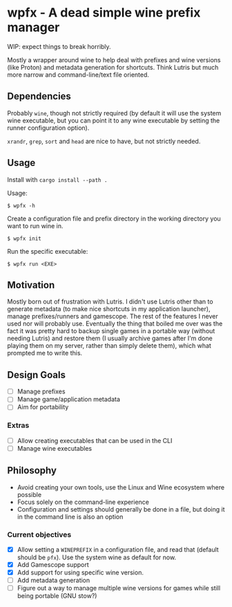 # wpfx - A dead simple wine prefix manager

WIP: expect things to break horribly.

Mostly a wrapper around wine to help deal with prefixes and wine versions (like
Proton) and metadata generation for shortcuts. Think Lutris but much more narrow
and command-line/text file oriented.

## Dependencies

Probably `wine`, though not strictly required (by default it will use the system
wine executable, but you can point it to any wine executable by setting the
runner configuration option).

`xrandr`, `grep`, `sort` and `head` are nice to have, but not strictly needed.

## Usage

Install with `cargo install --path .`

Usage:

```console
$ wpfx -h
```

Create a configuration file and prefix directory in the working directory you
want to run wine in.

```console
$ wpfx init
```

Run the specific executable:

```console
$ wpfx run <EXE>
```

## Motivation

Mostly born out of frustration with Lutris. I didn't use Lutris other than to
generate metadata (to make nice shortcuts in my application launcher), manage
prefixes/runners and gamescope. The rest of the features I never used nor will
probably use. Eventually the thing that boiled me over was the fact it was
pretty hard to backup single games in a portable way (without needing Lutris)
and restore them (I usually archive games after I'm done playing them on my
server, rather than simply delete them), which what prompted me to write this.

## Design Goals

- [ ] Manage prefixes
- [ ] Manage game/application metadata
- [ ] Aim for portability

### Extras

- [ ] Allow creating executables that can be used in the CLI
- [ ] Manage wine executables

## Philosophy

- Avoid creating your own tools, use the Linux and Wine ecosystem where possible
- Focus solely on the command-line experience
- Configuration and settings should generally be done in a file, but doing it in
  the command line is also an option

### Current objectives

- [x] Allow setting a `WINEPREFIX` in a configuration file, and read that
  (default should be `pfx`). Use the system wine as default for now.
- [x] Add Gamescope support
- [x] Add support for using specific wine version.
- [ ] Add metadata generation
- [ ] Figure out a way to manage multiple wine versions for games while still
  being portable (GNU stow?)
